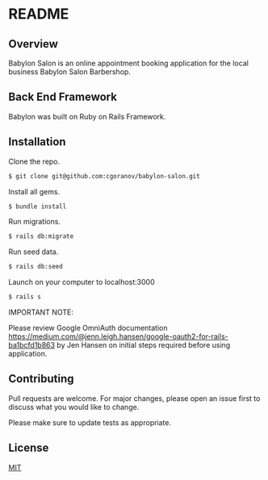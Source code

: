# README

## Overview

Babylon Salon is an online appointment booking application for the local business Babylon Salon Barbershop. 

## Back End Framework

Babylon was built on Ruby on Rails Framework.

## Installation

Clone the repo.

```bash
$ git clone git@github.com:cgoranov/babylon-salon.git
```

Install all gems.

```bash
$ bundle install
```

Run migrations.

```bash
$ rails db:migrate
```

Run seed data.

```bash
$ rails db:seed
```

Launch on your computer to localhost:3000

```bash
$ rails s
```

IMPORTANT NOTE:

Please review Google OmniAuth documentation https://medium.com/@jenn.leigh.hansen/google-oauth2-for-rails-ba1bcfd1b863 by Jen Hansen on initial steps required before using application. 

## Contributing

Pull requests are welcome. For major changes, please open an issue first to discuss what you would like to change.

Please make sure to update tests as appropriate.

## License

[MIT](https://choosealicense.com/licenses/mit/)


